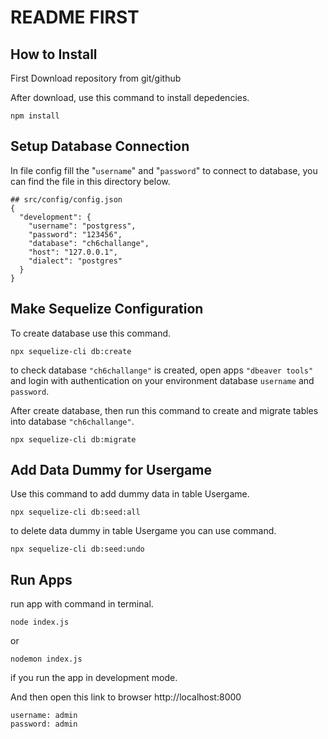 # README FIRST

## How to Install 

First Download repository from git/github

After download, use this command to install depedencies.

```
npm install
```

## Setup Database Connection
In file config fill the "```username```" and "```password```" to connect to database, you can find the file in this directory below.
```
## src/config/config.json
{
  "development": {
    "username": "postgress",
    "password": "123456",
    "database": "ch6challange",
    "host": "127.0.0.1",
    "dialect": "postgres"
  }
}
```


## Make Sequelize Configuration
To create database use this command.

```
npx sequelize-cli db:create
```

to check database ```"ch6challange"``` is created, open apps ```"dbeaver tools"``` and login with authentication on your environment database ```username``` and ```password```.

After create database, then run this command to create and migrate tables into database ```"ch6challange"```.

```
npx sequelize-cli db:migrate
```


## Add Data Dummy for Usergame
Use this command to add dummy data in table Usergame.

```
npx sequelize-cli db:seed:all
```

to delete data dummy in table Usergame you can use command.

```
npx sequelize-cli db:seed:undo
```



## Run Apps
run app with command in terminal.

```
node index.js
```
or 
```
nodemon index.js
```
if you run the app in development mode.

And then open this link to browser  http://localhost:8000 

```
username: admin
password: admin
```
